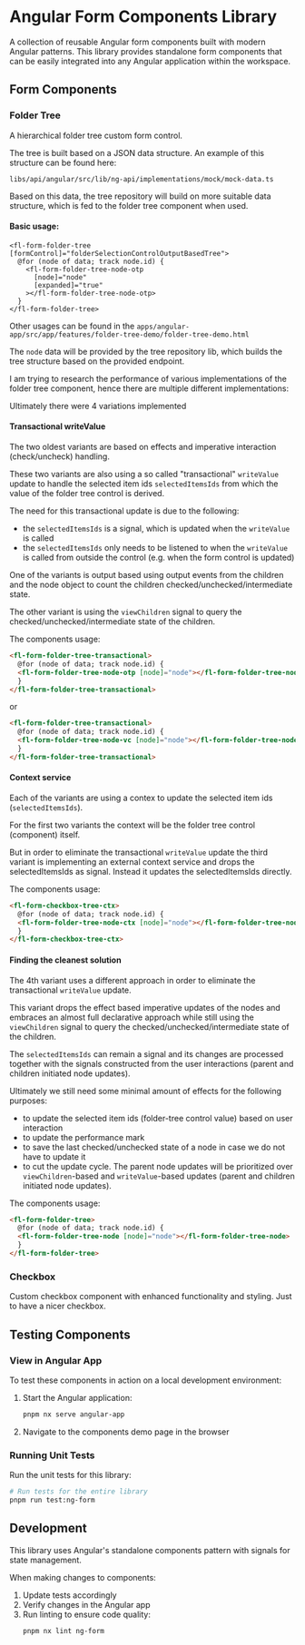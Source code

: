 # Angular Form Components Library

A collection of reusable Angular form components built with modern Angular patterns. This library provides standalone form components that can be easily integrated into any Angular application within the workspace.

## Form Components

### Folder Tree

A hierarchical folder tree custom form control.

The tree is built based on a JSON data structure. An example of this structure can be found here:

`libs/api/angular/src/lib/ng-api/implementations/mock/mock-data.ts`

Based on this data, the tree repository will build on more suitable data structure, which is fed to the folder tree component when used.

#### Basic usage:

```
<fl-form-folder-tree [formControl]="folderSelectionControlOutputBasedTree">
  @for (node of data; track node.id) {
    <fl-form-folder-tree-node-otp
      [node]="node"
      [expanded]="true"
    ></fl-form-folder-tree-node-otp>
  }
</fl-form-folder-tree>
```

Other usages can be found in the `apps/angular-app/src/app/features/folder-tree-demo/folder-tree-demo.html`

The `node` data will be provided by the tree repository lib, which builds the tree structure based on the provided endpoint.

I am trying to research the performance of various implementations of the folder tree component, hence there are multiple different implementations:

Ultimately there were 4 variations implemented

#### Transactional writeValue

The two oldest variants are based on effects and imperative interaction (check/uncheck) handling.

These two variants are also using a so called "transactional" `writeValue` update to handle the selected item ids `selectedItemsIds` from which the value of the folder tree control is derived.

The need for this transactional update is due to the following:

- the `selectedItemsIds` is a signal, which is updated when the `writeValue` is called
- the `selectedItemsIds` only needs to be listened to when the `writeValue` is called from outside the control (e.g. when the form control is updated)

One of the variants is output based using output events from the children and the node object to count the children checked/unchecked/intermediate state.

The other variant is using the `viewChildren` signal to query the checked/unchecked/intermediate state of the children.

The components usage:

```html
<fl-form-folder-tree-transactional>
  @for (node of data; track node.id) {
  <fl-form-folder-tree-node-otp [node]="node"></fl-form-folder-tree-node-otp>
  }
</fl-form-folder-tree-transactional>
```

or

```html
<fl-form-folder-tree-transactional>
  @for (node of data; track node.id) {
  <fl-form-folder-tree-node-vc [node]="node"></fl-form-folder-tree-node-vc>
  }
</fl-form-folder-tree-transactional>
```

#### Context service

Each of the variants are using a contex to update the selected item ids (`selectedItemsIds`).

For the first two variants the context will be the folder tree control (component) itself.

But in order to eliminate the transactional `writeValue` update the third variant is implementing an external context service and drops the selectedItemsIds as signal. Instead it updates the selectedItemsIds directly.

The components usage:

```html
<fl-form-checkbox-tree-ctx>
  @for (node of data; track node.id) {
  <fl-form-folder-tree-node-ctx [node]="node"></fl-form-folder-tree-node-ctx>
  }
</fl-form-checkbox-tree-ctx>
```

#### Finding the cleanest solution

The 4th variant uses a different approach in order to eliminate the transactional `writeValue` update.

This variant drops the effect based imperative updates of the nodes and embraces an almost full declarative approach while still using the `viewChildren` signal to query the checked/unchecked/intermediate state of the children.

The `selectedItemsIds` can remain a signal and its changes are processed together with the signals constructed from the user interactions (parent and children initiated node updates).

Ultimately we still need some minimal amount of effects for the following purposes:

- to update the selected item ids (folder-tree control value) based on user interaction
- to update the performance mark
- to save the last checked/unchecked state of a node in case we do not have to update it
- to cut the update cycle. The parent node updates will be prioritized over `viewChildren`-based and `writeValue`-based updates (parent and children initiated node updates).

The components usage:

```html
<fl-form-folder-tree>
  @for (node of data; track node.id) {
  <fl-form-folder-tree-node [node]="node"></fl-form-folder-tree-node>
  }
</fl-form-folder-tree>
```

### Checkbox

Custom checkbox component with enhanced functionality and styling. Just to have a nicer checkbox.

## Testing Components

### View in Angular App

To test these components in action on a local development environment:

1. Start the Angular application:
   ```bash
   pnpm nx serve angular-app
   ```
2. Navigate to the components demo page in the browser

### Running Unit Tests

Run the unit tests for this library:

```bash
# Run tests for the entire library
pnpm run test:ng-form
```

## Development

This library uses Angular's standalone components pattern with signals for state management.

When making changes to components:

1. Update tests accordingly
2. Verify changes in the Angular app
3. Run linting to ensure code quality:
   ```bash
   pnpm nx lint ng-form
   ```
